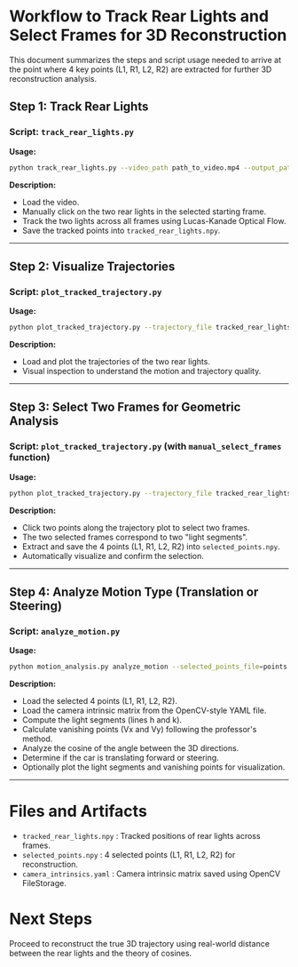 # Workflow to Track Rear Lights and Select Frames for 3D Reconstruction

This document summarizes the steps and script usage needed to arrive at the point where 4 key points (L1, R1, L2, R2) are extracted for further 3D reconstruction analysis.

## Step 1: Track Rear Lights

### Script: `track_rear_lights.py`

**Usage:**
```bash
python track_rear_lights.py --video_path path_to_video.mp4 --output_path tracked_rear_lights.npy --start_frame 0 --display True
```

**Description:**
- Load the video.
- Manually click on the two rear lights in the selected starting frame.
- Track the two lights across all frames using Lucas-Kanade Optical Flow.
- Save the tracked points into `tracked_rear_lights.npy`.

---

## Step 2: Visualize Trajectories

### Script: `plot_tracked_trajectory.py`

**Usage:**
```bash
python plot_tracked_trajectory.py --trajectory_file tracked_rear_lights.npy
```

**Description:**
- Load and plot the trajectories of the two rear lights.
- Visual inspection to understand the motion and trajectory quality.

---

## Step 3: Select Two Frames for Geometric Analysis

### Script: `plot_tracked_trajectory.py` (with `manual_select_frames` function)

**Usage:**
```bash
python plot_tracked_trajectory.py --trajectory_file tracked_rear_lights.npy --output_file selected_points.npy
```

**Description:**
- Click two points along the trajectory plot to select two frames.
- The two selected frames correspond to two "light segments".
- Extract and save the 4 points (L1, R1, L2, R2) into `selected_points.npy`.
- Automatically visualize and confirm the selection.

---

## Step 4: Analyze Motion Type (Translation or Steering)

### Script: `analyze_motion.py`

**Usage:**
```bash
python motion_analysis.py analyze_motion --selected_points_file=points.npy --K_file=intrinsics.yaml --plot_result=True
```

**Description:**
- Load the selected 4 points (L1, R1, L2, R2).
- Load the camera intrinsic matrix from the OpenCV-style YAML file.
- Compute the light segments (lines h and k).
- Calculate vanishing points (Vx and Vy) following the professor's method.
- Analyze the cosine of the angle between the 3D directions.
- Determine if the car is translating forward or steering.
- Optionally plot the light segments and vanishing points for visualization.

---

# Files and Artifacts

- `tracked_rear_lights.npy` : Tracked positions of rear lights across frames.
- `selected_points.npy` : 4 selected points (L1, R1, L2, R2) for reconstruction.
- `camera_intrinsics.yaml` : Camera intrinsic matrix saved using OpenCV FileStorage.

# Next Steps

Proceed to reconstruct the true 3D trajectory using real-world distance between the rear lights and the theory of cosines.
